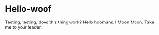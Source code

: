 # Hello-woof
Testing, testing, does this thing work?
Hello hoomans. I Moon Moon. Take me to your leader.
